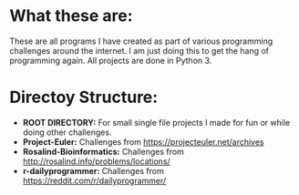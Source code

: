 # What these are:
These are all programs I have created as part of various programming challenges around the internet. I am just doing this to get the hang of programming again. All projects are done in Python 3.

# Directoy Structure:
* **ROOT DIRECTORY:** For small single file projects I made for fun or while doing other challenges.
* **Project-Euler:** Challenges from https://projecteuler.net/archives
* **Rosalind-Bioinformatics:** Challenges from http://rosalind.info/problems/locations/
* **r-dailyprogrammer:** Challenges from https://reddit.com/r/dailyprogrammer/
